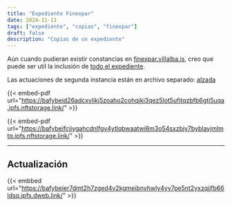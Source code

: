 ```yaml
---
title: "Expediente Finexpar"
date: 2024-11-11
tags: ["expediente", "copias", "finexpar"]
draft: false
description: "Copias de un expediente"
---
```


Aún cuando pudieran existir constancias en [finexpar.villalba.is](https://finexpar.villalba.is), creo que puede ser util la inclusión de [todo el expediente](https://bafybeibvkacmhl4s65efme2tm4vwm2ora46pb4vcgchz6tlkpljtqblqcy.ipfs.w3s.link/expediente-ocr.pdf).

Las actuaciones de segunda instancia están en archivo separado: [alzada](https://bafybeid26adcxvlikj5zoaho2cohqjki3qez5lot5ufitqzbfb6gtj5uqa.ipfs.nftstorage.link/)

{{< embed-pdf url="https://bafybeid26adcxvlikj5zoaho2cohqjki3qez5lot5ufitqzbfb6gtj5uqa.ipfs.nftstorage.link/" >}}

{{< embed-pdf url="https://bafybeifcjjygahcdnlfgy4ytlqbwaatwi6m3o54sxzbjv7byblavjmlmtq.ipfs.nftstorage.link/" >}}

---

## Actualización

{{< embbed url="https://bafybeier7dmt2h7zged4v2kgmeibnvhwly4yv7pe5nt2yxzqjjfb66ldsq.ipfs.dweb.link/" >}}


